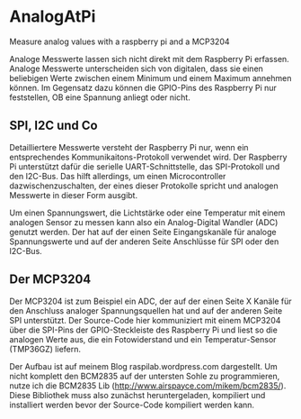 AnalogAtPi
==========

Measure analog values with a raspberry pi and a MCP3204

Analoge Messwerte lassen sich nicht direkt mit dem Raspberry Pi erfassen. Analoge Messwerte unterscheiden sich von digitalen, dass sie einen beliebigen Werte zwischen einem Minimum und einem Maximum annehmen können. Im Gegensatz dazu können die GPIO-Pins des Raspberry Pi nur feststellen, OB eine Spannung anliegt oder nicht. 

## SPI, I2C und Co

Detailliertere Messwerte versteht der Raspberry Pi nur, wenn ein entsprechendes Kommunikaitons-Protokoll verwendet wird. Der Raspberry Pi unterstützt dafür die serielle UART-Schnittstelle, das SPI-Protokoll und den I2C-Bus. Das hilft allerdings, um einen Microcontroller dazwischenzuschalten, der eines dieser Protokolle spricht und analogen Messwerte in dieser Form ausgibt. 

Um einen Spannungswert, die Lichtstärke oder eine Temperatur mit einem analogen Sensor zu messen kann also ein Analog-Digital Wandler (ADC) genutzt werden. Der hat auf der einen Seite Eingangskanäle für analoge Spannungswerte und auf der anderen Seite Anschlüsse für SPI oder den I2C-Bus. 

## Der MCP3204

Der MCP3204 ist zum Beispiel ein ADC, der auf der einen Seite X Kanäle für den Anschluss analoger Spannungsquellen hat und auf der anderen Seite SPI unterstützt. Der Source-Code hier kommuniziert mit einem MCP3204 über die SPI-Pins der GPIO-Steckleiste des Raspberry Pi und liest so die analogen Werte aus, die ein Fotowiderstand und ein Temperatur-Sensor (TMP36GZ) liefern.

Der Aufbau ist auf meinem Blog raspilab.wordpress.com dargestellt. Um nicht komplett den BCM2835 auf der untersten Sohle zu programmieren, nutze ich die BCM2835 Lib (http://www.airspayce.com/mikem/bcm2835/). Diese Bibliothek muss also zunächst heruntergeladen, kompiliert und installiert werden bevor der Source-Code kompiliert werden kann. 
